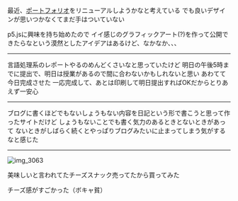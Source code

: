 最近、[ポートフォリオ](https://noraworld.jp)をリニューアルしようかなと考えている
でも良いデザインが思いつかなくてまだ手はついていない

p5.jsに興味を持ち始めたので
イイ感じのグラフィックアート(?)を作って公開できたらなという漠然としたアイデアはあるけど、なかなか、、、

***

言語処理系のレポートやるのめんどくさいなと思っていたけど
明日の午後5時までに提出で、明日は授業があるので間に合わないかもしれないと思い
あわてて今日完成させた
一応完成して、あとは印刷して明日提出すればOKだからとりあえず一安心

***

ブログに書くほどでもないしょうもない内容を日記という形で書こうと思って作ったサイトだけど
しょうもないことでも書く気力のあるときとないときがあって
ないときがしばらく続くとやっぱりブログみたいに止まってしまう気がするなと感じた

***

![img_3063](/images/2016/10/img_3063.jpg)

美味しいと言われてたチーズスナック売ってたから買ってみた

チーズ感がすごかった（ボキャ貧）

